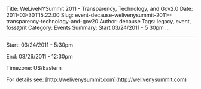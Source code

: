 Title: WeLiveNYSummit 2011 - Transparency, Technology, and Gov2.0
Date: 2011-03-30T15:22:00
Slug: event-decause-welivenysummit-2011--transparency-technology-and-gov20
Author: decause
Tags: legacy, event, foss@rit
Category: Events
Summary: Start  03/24/2011 - 5 30pm ... 

---
Start: 03/24/2011 - 5:30pm

End: 03/26/2011 - 12:30pm

Timezone: US/Eastern

For details see: [http://welivenysummit.com](http://welivenysummit.com)

